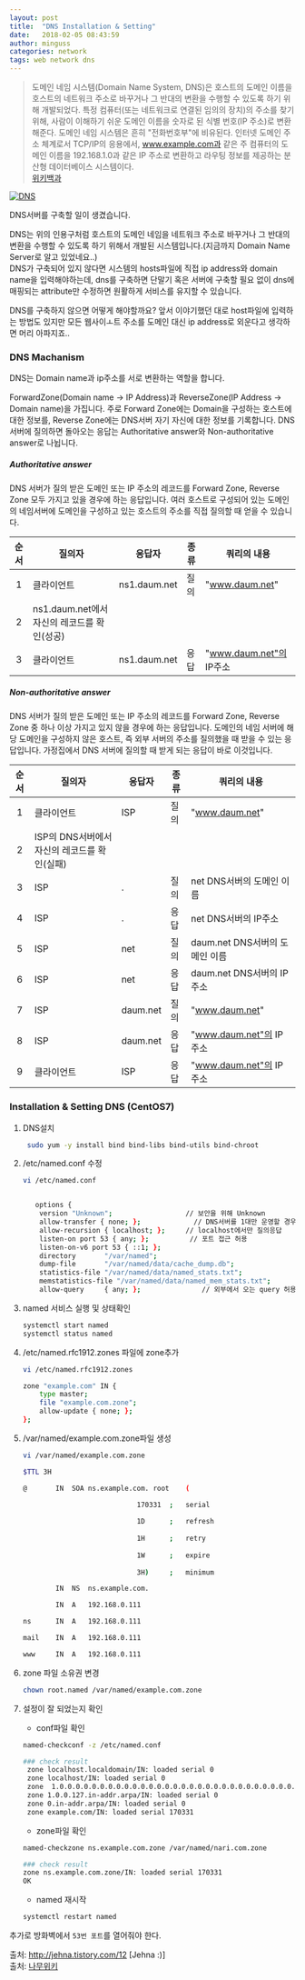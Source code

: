 ```yaml
---
layout: post
title:  "DNS Installation & Setting"
date:   2018-02-05 08:43:59
author: minguss
categories: network
tags: web network dns
---
```


>도메인 네임 시스템(Domain Name System, DNS)은 호스트의 도메인 이름을 호스트의 네트워크 주소로 바꾸거나 그 반대의 변환을 수행할 수 있도록 하기 위해 개발되었다. 특정 컴퓨터(또는 네트워크로 연결된 임의의 장치)의 주소를 찾기 위해, 사람이 이해하기 쉬운 도메인 이름을 숫자로 된 식별 번호(IP 주소)로 변환해준다. 도메인 네임 시스템은 흔히 "전화번호부"에 비유된다. 인터넷 도메인 주소 체계로서 TCP/IP의 응용에서, www.example.com과 같은 주 컴퓨터의 도메인 이름을 192.168.1.0과 같은 IP 주소로 변환하고 라우팅 정보를 제공하는 분산형 데이터베이스 시스템이다.   
[위키백과](https://ko.wikipedia.org/wiki/%EB%8F%84%EB%A9%94%EC%9D%B8_%EB%84%A4%EC%9E%84_%EC%8B%9C%EC%8A%A4%ED%85%9C)  

[![DNS](http://img.youtube.com/vi/2ZUxoi7YNgs/0.jpg)](https://youtu.be/2ZUxoi7YNgs)


DNS서버를 구축할 일이 생겼습니다.  

DNS는 위의 인용구처럼 호스트의 도메인 네임을 네트워크 주소로 바꾸거나 그 반대의 변환을 수행할 수 있도록 하기 위해서 개발된 시스템입니다.(지금까지 Domain Name Server로 알고 있었네요..)  
DNS가 구축되어 있지 않다면 시스템의 hosts파일에 직접 ip address와 domain name을 입력해야하는데, dns를 구축하면 단말기 혹은 서버에 구축할 필요 없이 dns에 매핑되는 attribute만 수정하면 원활하게 서비스를 유지할 수 있습니다.  

DNS를 구축하지 않으면 어떻게 해야할까요? 앞서 이야기했던 대로 host파일에 입력하는 방법도 있지만 모든 웹사이ㅗ트 주소를 도메인 대신 ip address로 외운다고 생각하면 머리 아파지죠..  

### DNS Machanism 
DNS는 Domain name과 ip주소를 서로 변환하는 역할을 합니다.  

ForwardZone(Domain name -> IP Address)과 ReverseZone(IP Address -> Domain name)을 가집니다. 주로 Forward Zone에는 Domain을 구성하는 호스트에 대한 정보를, Reverse Zone에는 DNS서버 자기 자신에 대한 정보를 기록합니다. DNS서버에 질의하면 돌아오는 응답는 Authoritative answer와 Non-authoritative answer로 나뉩니다.  

##### Authoritative answer
DNS 서버가 질의 받은 도메인 또는 IP 주소의 레코드를 Forward Zone, Reverse Zone 모두 가지고 있을 경우에 하는 응답입니다. 여러 호스트로 구성되어 있는 도메인의 네임서버에 도메인을 구성하고 있는 호스트의 주소를 직접 질의할 때 얻을 수 있습니다.

| 순서 |                    질의자                   |    응답자    | 종류 | 쿼리의 내용             |
|:----:|-------------------------------------------|------------|------|-------------------------|
|   1  |                  클라이언트                 | ns1.daum.net | 질의 | "www.daum.net"          |
|   2  | ns1.daum.net에서 자신의 레코드를 확인(성공) |              |      |                         |
|   3  |                  클라이언트                 | ns1.daum.net | 응답 | "www.daum.net"의 IP주소 |  

##### Non-authoritative answer
DNS 서버가 질의 받은 도메인 또는 IP 주소의 레코드를 Forward Zone, Reverse Zone 중 하나 이상 가지고 있지 않을 경우에 하는 응답입니다. 도메인의 네임 서버에 해당 도메인을 구성하지 않은 호스트, 즉 외부 서버의 주소를 질의했을 때 받을 수 있는 응답입니다. 
가정집에서 DNS 서버에 질의할 때 받게 되는 응답이 바로 이것입니다.  

| 순서 	| 질의자                                       	| 응답자   	| 종류 	| 쿼리의 내용                    	|
|:----:	|----------------------------------------------	|----------	|------	|--------------------------------	|
|   1  	| 클라이언트                                   	| ISP      	| 질의 	| "www.daum.net"                 	|
|   2  	| ISP의 DNS서버에서 자신의 레코드를 확인(실패) 	|          	|      	|                                	|
|   3  	| ISP                                          	| .        	| 질의 	| net DNS서버의 도메인 이름      	|
|   4  	| ISP                                          	| .        	| 응답 	| net DNS서버의 IP주소           	|
|   5  	| ISP                                          	| net      	| 질의 	| daum.net DNS서버의 도메인 이름 	|
|   6  	| ISP                                          	| net      	| 응답 	| daum.net DNS서버의 IP주소      	|
|   7  	| ISP                                          	| daum.net 	| 질의 	| "www.daum.net"                 	|
|   8  	| ISP                                          	| daum.net 	| 응답 	| "www.daum.net"의 IP 주소       	|
|   9  	| 클라이언트                                   	| ISP      	| 응답 	| "www.daum.net"의 IP 주소       	|  

### Installation & Setting DNS (CentOS7)

1. DNS설치  
    ``` bash
     sudo yum -y install bind bind-libs bind-utils bind-chroot 
    ```  

2. /etc/named.conf 수정  
    ``` bash
    vi /etc/named.conf


       options {
        version "Unknown";                  // 보안을 위해 Unknown
        allow-transfer { none; };             // DNS서버를 1대만 운영할 경우 none
        allow-recursion { localhost; };     // localhost에서만 질의응답
        listen-on port 53 { any; };          // 포트 접근 허용
        listen-on-v6 port 53 { ::1; };
        directory       "/var/named";
        dump-file       "/var/named/data/cache_dump.db";
        statistics-file "/var/named/data/named_stats.txt";
        memstatistics-file "/var/named/data/named_mem_stats.txt";
        allow-query     { any; };               // 외부에서 오는 query 허용
    ```  

3. named 서비스 실행 및 상태확인  
    ``` bash
    systemctl start named
    systemctl status named
    ```  

4. /etc/named.rfc1912.zones 파일에 zone추가  
    ``` bash
    vi /etc/named.rfc1912.zones

    zone "example.com" IN {
        type master;
        file "example.com.zone";
        allow-update { none; };
    };
    ```  

5. /var/named/example.com.zone파일 생성  
    ``` bash
    vi /var/named/example.com.zone

    $TTL 3H

    @		IN	SOA	ns.example.com.	root	(

                                170331	;	serial
                                
                                1D		;	refresh
                                
                                1H		;	retry
                                
                                1W		;	expire
                                
                                3H)		;	minimum

            IN	NS	ns.example.com.

            IN	A	192.168.0.111

    ns		IN	A	192.168.0.111

    mail	IN	A	192.168.0.111

    www		IN	A	192.168.0.111 
    ```  

6. zone 파일 소유권 변경  
    ``` bash
    chown root.named /var/named/example.com.zone
    ```  

7. 설정이 잘 되었는지 확인  
    - conf파일 확인  

    ``` bash
    named-checkconf -z /etc/named.conf

    ### check result
     zone localhost.localdomain/IN: loaded serial 0
     zone localhost/IN: loaded serial 0
     zone  1.0.0.0.0.0.0.0.0.0.0.0.0.0.0.0.0.0.0.0.0.0.0.0.0.0.0.0.0.0.0.0.ip6.arpa/IN: loaded serial 0
     zone 1.0.0.127.in-addr.arpa/IN: loaded serial 0
     zone 0.in-addr.arpa/IN: loaded serial 0
     zone example.com/IN: loaded serial 170331
    ```

    - zone파일 확인  
    ``` bash
    named-checkzone ns.example.com.zone /var/named/nari.com.zone

    ### check result
    zone ns.example.com.zone/IN: loaded serial 170331
    OK
    ```  
    
    - named 재시작  
    ``` bash
    systemctl restart named
    ```

추가로 방화벽에서 `53번 포트`를 열어줘야 한다.


출처: http://jehna.tistory.com/12 [Jehna :)]  
출처: [나무위키](https://namu.wiki/w/DNS)